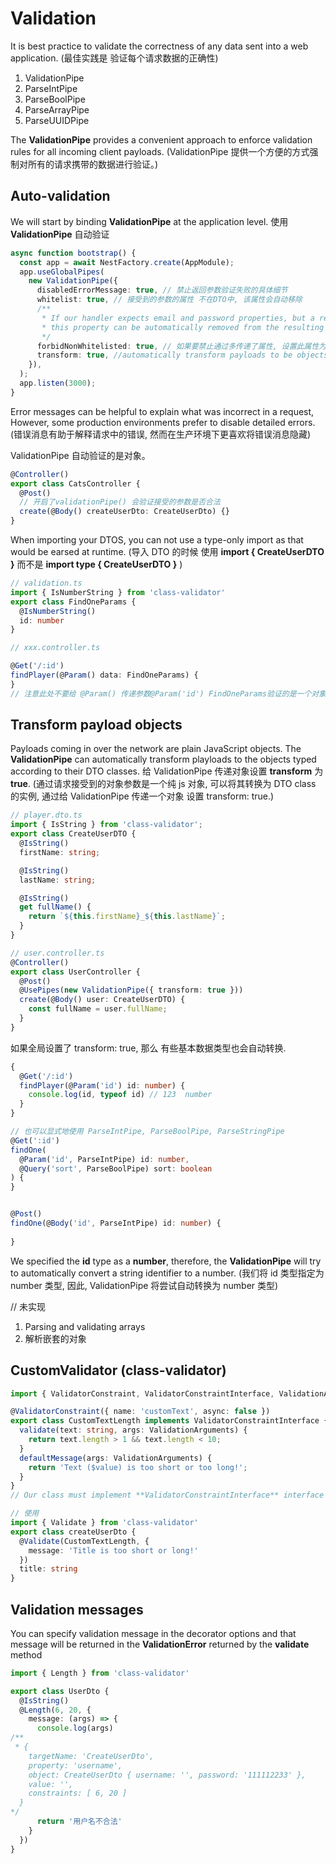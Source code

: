 # Validation

It is best practice to validate the correctness of any data sent into a web application.
(最佳实践是 验证每个请求数据的正确性)

1. ValidationPipe
2. ParseIntPipe
3. ParseBoolPipe
4. ParseArrayPipe
5. ParseUUIDPipe

The **ValidationPipe** provides a convenient approach to enforce validation rules for all
incoming client payloads.
(ValidationPipe 提供一个方便的方式强制对所有的请求携带的数据进行验证。)

## Auto-validation

We will start by binding **ValidationPipe** at the application level.
使用**ValidationPipe** 自动验证

```ts
async function bootstrap() {
  const app = await NestFactory.create(AppModule);
  app.useGlobalPipes(
    new ValidationPipe({
      disabledErrorMessage: true, // 禁止返回参数验证失败的具体细节
      whitelist: true, // 接受到的参数的属性 不在DTO中, 该属性会自动移除
      /**
       * If our handler expects email and password properties, but a request also includes an age property,
       * this property can be automatically removed from the resulting DTO.
       */
      forbidNonWhitelisted: true, // 如果要禁止通过多传递了属性, 设置此属性为 true.
      transform: true, //automatically transform payloads to be objects typed according to their DTO classes.
    }),
  );
  app.listen(3000);
}
```

Error messages can be helpful to explain what was incorrect in a request, However, some
production environments prefer to disable detailed errors. (错误消息有助于解释请求中的错误, 然而在生产环境下更喜欢将错误消息隐藏)

ValidationPipe 自动验证的是对象。

```ts
@Controller()
export class CatsController {
  @Post()
  // 开启了validationPipe() 会验证接受的参数是否合法
  create(@Body() createUserDto: CreateUserDto) {}
}
```

When importing your DTOS, you can not use a type-only import as that would be earsed at runtime.
(导入 DTO 的时候 使用 **import { CreateUserDTO }** 而不是 **import type { CreateUserDTO }** )

```ts
// validation.ts
import { IsNumberString } from 'class-validator'
export class FindOneParams {
  @IsNumberString()
  id: number
}

// xxx.controller.ts

@Get('/:id')
findPlayer(@Param() data: FindOneParams) {
}
// 注意此处不要给 @Param() 传递参数@Param('id') FindOneParams验证的是一个对象
```

## Transform payload objects

Payloads coming in over the network are plain JavaScript objects. The **ValidationPipe** can automatically
transform playloads to the objects typed according to their DTO classes. 给 ValidationPipe 传递对象设置 **transform**
为 **true**.
(通过请求接受到的对象参数是一个纯 js 对象, 可以将其转换为 DTO class 的实例, 通过给 ValidationPipe 传递一个对象 设置 transform: true.)

```ts
// player.dto.ts
import { IsString } from 'class-validator';
export class CreateUserDTO {
  @IsString()
  firstName: string;

  @IsString()
  lastName: string;

  @IsString()
  get fullName() {
    return `${this.firstName}_${this.lastName}`;
  }
}

// user.controller.ts
@Controller()
export class UserController {
  @Post()
  @UsePipes(new ValidationPipe({ transform: true }))
  create(@Body() user: CreateUserDTO) {
    const fullName = user.fullName;
  }
}
```

如果全局设置了 transform: true, 那么 有些基本数据类型也会自动转换.

```ts
{
  @Get('/:id')
  findPlayer(@Param('id') id: number) {
    console.log(id, typeof id) // 123  number
  }
}

// 也可以显式地使用 ParseIntPipe, ParseBoolPipe, ParseStringPipe
@Get(':id')
findOne(
  @Param('id', ParseIntPipe) id: number,
  @Query('sort', ParseBoolPipe) sort: boolean
) {
}


@Post()
findOne(@Body('id', ParseIntPipe) id: number) {
  
}
```

We specified the **id** type as a **number**, therefore, the **ValidationPipe** will try to automatically convert
a string identifier to a number.
(我们将 id 类型指定为 number 类型, 因此, ValidationPipe 将尝试自动转换为 number 类型)


// 未实现
1. Parsing and validating arrays
2. 解析嵌套的对象
## CustomValidator (class-validator)

```ts
import { ValidatorConstraint, ValidatorConstraintInterface, ValidationArguments } from 'class-validator';

@ValidatorConstraint({ name: 'customText', async: false })
export class CustomTextLength implements ValidatorConstraintInterface {
  validate(text: string, args: ValidationArguments) {
    return text.length > 1 && text.length < 10;
  }
  defaultMessage(args: ValidationArguments) {
    return 'Text ($value) is too short or too long!';
  }
}
// Our class must implement **ValidatorConstraintInterface** interface and it's **validate** method.

// 使用
import { Validate } from 'class-validator'
export class createUserDto {
  @Validate(CustomTextLength, {
    message: 'Title is too short or long!'
  })
  title: string
}
```

## Validation messages

  You can specify validation message in the decorator options and that message will be returned in the
  **ValidationError** returned by the **validate** method
```ts
import { Length } from 'class-validator'

export class UserDto {
  @IsString()
  @Length(6, 20, {
    message: (args) => {
      console.log(args)
/**
 * {
    targetName: 'CreateUserDto',
    property: 'username',
    object: CreateUserDto { username: '', password: '111112233' },
    value: '',
    constraints: [ 6, 20 ]
  }
*/
      return '用户名不合法'
    }
  })
}
```

